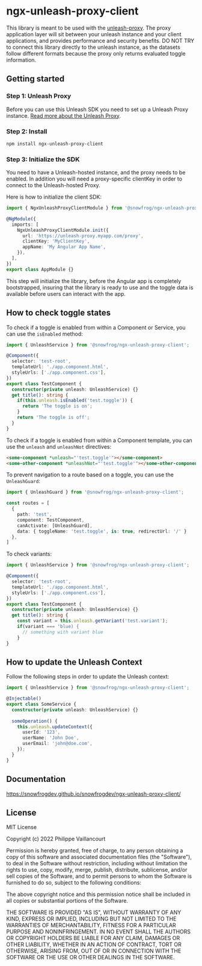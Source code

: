 # ngx-unleash-proxy-client

This library is meant to be used with the [unleash-proxy](https://github.com/Unleash/unleash-proxy). The proxy application layer will sit between your unleash instance and your client applications, and provides performance and security benefits. DO NOT TRY to connect this library directly to the unleash instance, as the datasets follow different formats because the proxy only returns evaluated toggle information.

## Getting started

### Step 1: Unleash Proxy

Before you can use this Unleash SDK you need to set up a Unleash Proxy instance. [Read more about the Unleash Proxy](https://docs.getunleash.io/sdks/unleash-proxy).

### Step 2: Install

```bash
npm install ngx-unleash-proxy-client
```

### Step 3: Initialize the SDK

You need to have a Unleash-hosted instance, and the proxy needs to be enabled. In addition you will need a proxy-specific clientKey in order to connect to the Unleash-hosted Proxy.

Here is how to initialize the client SDK:

```typescript
import { NgxUnleashProxyClientModule } from '@snowfrog/ngx-unleash-proxy-client';

@NgModule({
  imports: [
    NgxUnleashProxyClientModule.init({
      url: 'https://unleash-proxy.myapp.com/proxy',
      clientKey: 'MyClientKey',
      appName: 'My Angular App Name',
    }),
  ],
})
export class AppModule {}
```

This step will initialize the library, before the Angular app is completely bootstrapped, insuring that
the library is ready to use and the toggle data is available before users can interact with the app.

## How to check toggle states

To check if a toggle is enabled from within a Component or Service, you can use the `isEnabled` method:

```typescript
import { UnleashService } from '@snowfrog/ngx-unleash-proxy-client';

@Component({
  selector: 'test-root',
  templateUrl: './app.component.html',
  styleUrls: ['./app.component.css'],
})
export class TestComponent {
  constructor(private unleash: UnleashService) {}
  get title(): string {
    if(this.unleash.isEnabled('test.toggle')) {
      return 'The toggle is on';
    }
    return 'The toggle is off';
  }
}
```

To check if a toggle is enabled from within a Component template, you can use the `unleash` and `unleashNot`
directives:

```html
<some-component *unleash="'test.toggle'"></some-component>
<some-other-component *unleashNot="'test.toggle'"></some-other-component>
```

To prevent navigation to a route based on a toggle, you can use the `UnleashGuard`:

```typescript
import { UnleashGuard } from '@snowfrog/ngx-unleash-proxy-client';

const routes = [
  {
    path: 'test',
    component: TestComponent,
    canActivate: [UnleashGuard],
    data: { toggleName: 'test.toggle', is: true, redirectUrl: '/' }  
  },
]
```

To check variants:

```typescript
import { UnleashService } from '@snowfrog/ngx-unleash-proxy-client';

@Component({
  selector: 'test-root',
  templateUrl: './app.component.html',
  styleUrls: ['./app.component.css'],
})
export class TestComponent {
  constructor(private unleash: UnleashService) {}
  get title(): string {
    const variant = this.unleash.getVariant('test.variant');
    if(variant === 'blue) {
      // something with variant blue
    }
}
```

## How to update the Unleash Context

Follow the following steps in order to update the Unleash context:

```typescript
import { UnleashService } from '@snowfrog/ngx-unleash-proxy-client';

@Injectable()
export class SomeService {
  constructor(private unleash: UnleashService) {}
  
  someOperation() {
    this.unleash.updateContext({
      userId: '123',
      userName: 'John Doe',
      userEmail: 'john@doe.com',
    });
  }
}
```

## Documentation

https://snowfrogdev.github.io/snowfrogdev/ngx-unleash-proxy-client/

## License

MIT License

Copyright (c) 2022 Philippe Vaillancourt

Permission is hereby granted, free of charge, to any person obtaining a copy
of this software and associated documentation files (the "Software"), to deal
in the Software without restriction, including without limitation the rights
to use, copy, modify, merge, publish, distribute, sublicense, and/or sell
copies of the Software, and to permit persons to whom the Software is
furnished to do so, subject to the following conditions:

The above copyright notice and this permission notice shall be included in all
copies or substantial portions of the Software.

THE SOFTWARE IS PROVIDED "AS IS", WITHOUT WARRANTY OF ANY KIND, EXPRESS OR
IMPLIED, INCLUDING BUT NOT LIMITED TO THE WARRANTIES OF MERCHANTABILITY,
FITNESS FOR A PARTICULAR PURPOSE AND NONINFRINGEMENT. IN NO EVENT SHALL THE
AUTHORS OR COPYRIGHT HOLDERS BE LIABLE FOR ANY CLAIM, DAMAGES OR OTHER
LIABILITY, WHETHER IN AN ACTION OF CONTRACT, TORT OR OTHERWISE, ARISING FROM,
OUT OF OR IN CONNECTION WITH THE SOFTWARE OR THE USE OR OTHER DEALINGS IN THE
SOFTWARE.
